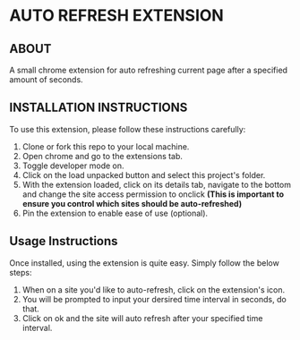 # AUTO REFRESH EXTENSION

## ABOUT

A small chrome extension for auto refreshing current page after a specified amount of seconds.

## INSTALLATION INSTRUCTIONS

To use this extension, please follow these instructions carefully:

1. Clone or fork this repo to your local machine.
1. Open chrome and go to the extensions tab.
1. Toggle developer mode on.
1. Click on the load unpacked button and select this project's folder.
1. With the extension loaded, click on its details tab, navigate to the bottom and change the site access permission to onclick **(This is important to ensure you control which sites should be auto-refreshed)**
1. Pin the extension to enable ease of use (optional).

## Usage Instructions

Once installed, using the extension is quite easy. Simply follow the below steps:

1. When on a site you'd like to auto-refresh, click on the extension's icon.
1. You will be prompted to input your dersired time interval in seconds, do that.
1. Click on ok and the site will auto refresh after your specified time interval.
